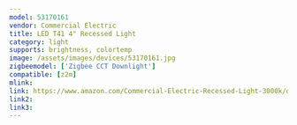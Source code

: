 ```yaml
---
model: 53170161
vendor: Commercial Electric 
title: LED T41 4" Recessed Light
category: light
supports: brightness, colortemp
image: /assets/images/devices/53170161.jpg
zigbeemodel: ['Zigbee CCT Downlight'] 
compatible: [z2m]
mlink: 
link: https://www.amazon.com/Commercial-Electric-Recessed-Light-3000k/dp/B00R7B4IYO
link2: 
link3: 
---
```

